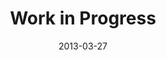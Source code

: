 ---
layout: default
title: Work in Progress
model-id: 6
date: 2013-03-27
img: game.png
alt: image-alt
description: More to Come!

---